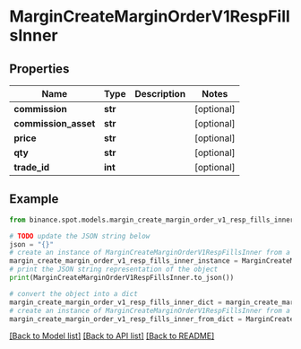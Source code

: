 # MarginCreateMarginOrderV1RespFillsInner


## Properties

Name | Type | Description | Notes
------------ | ------------- | ------------- | -------------
**commission** | **str** |  | [optional] 
**commission_asset** | **str** |  | [optional] 
**price** | **str** |  | [optional] 
**qty** | **str** |  | [optional] 
**trade_id** | **int** |  | [optional] 

## Example

```python
from binance.spot.models.margin_create_margin_order_v1_resp_fills_inner import MarginCreateMarginOrderV1RespFillsInner

# TODO update the JSON string below
json = "{}"
# create an instance of MarginCreateMarginOrderV1RespFillsInner from a JSON string
margin_create_margin_order_v1_resp_fills_inner_instance = MarginCreateMarginOrderV1RespFillsInner.from_json(json)
# print the JSON string representation of the object
print(MarginCreateMarginOrderV1RespFillsInner.to_json())

# convert the object into a dict
margin_create_margin_order_v1_resp_fills_inner_dict = margin_create_margin_order_v1_resp_fills_inner_instance.to_dict()
# create an instance of MarginCreateMarginOrderV1RespFillsInner from a dict
margin_create_margin_order_v1_resp_fills_inner_from_dict = MarginCreateMarginOrderV1RespFillsInner.from_dict(margin_create_margin_order_v1_resp_fills_inner_dict)
```
[[Back to Model list]](../README.md#documentation-for-models) [[Back to API list]](../README.md#documentation-for-api-endpoints) [[Back to README]](../README.md)


